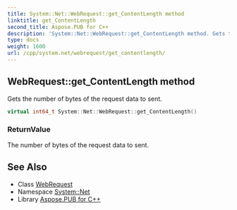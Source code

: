 ```yaml
---
title: System::Net::WebRequest::get_ContentLength method
linktitle: get_ContentLength
second_title: Aspose.PUB for C++
description: 'System::Net::WebRequest::get_ContentLength method. Gets the number of bytes of the request data to sent in C++.'
type: docs
weight: 1600
url: /cpp/system.net/webrequest/get_contentlength/
---
```

## WebRequest::get_ContentLength method


Gets the number of bytes of the request data to sent.

```cpp
virtual int64_t System::Net::WebRequest::get_ContentLength()
```


### ReturnValue

The number of bytes of the request data to sent.

## See Also

* Class [WebRequest](../)
* Namespace [System::Net](../../)
* Library [Aspose.PUB for C++](../../../)
